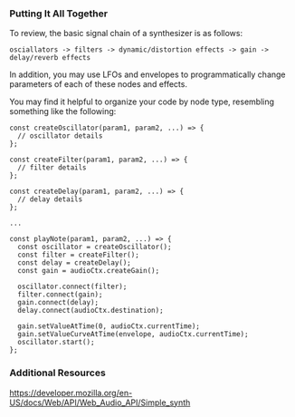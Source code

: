 ### Putting It All Together

To review, the basic signal chain of a synthesizer is as follows:

	osciallators -> filters -> dynamic/distortion effects -> gain -> delay/reverb effects

In addition, you may use LFOs and envelopes to programmatically change
parameters of each of these nodes and effects.

You may find it helpful to organize your code by node type, resembling
something like the following:

	const createOscillator(param1, param2, ...) => {
	  // oscillator details
	};

	const createFilter(param1, param2, ...) => {
	  // filter details
	};

	const createDelay(param1, param2, ...) => {
	  // delay details
	};

	...

	const playNote(param1, param2, ...) => {
	  const oscillator = createOscillator();
	  const filter = createFilter();
	  const delay = createDelay();
	  const gain = audioCtx.createGain();

	  oscillator.connect(filter);
	  filter.connect(gain);
	  gain.connect(delay);
	  delay.connect(audioCtx.destination);

	  gain.setValueAtTime(0, audioCtx.currentTime);
	  gain.setValueCurveAtTime(envelope, audioCtx.currentTime);
	  oscillator.start();
	};


### Additional Resources

https://developer.mozilla.org/en-US/docs/Web/API/Web_Audio_API/Simple_synth
